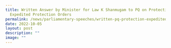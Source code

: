 ```yaml
---
title: Written Answer by Minister for Law K Shanmugam to PQ on Protection and
  Expedited Protection Orders
permalink: /news/parliamentary-speeches/written-pq-protection-expedited-and-protection-orders-under-PHC-act/
date: 2022-10-05
layout: post
description: ""
image: ""
---
```

